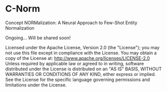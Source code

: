 # C-Norm
Concept NORMalization: A Neural Approach to Few-Shot Entity Normalization

Ongoing...
Will be shared soon!

Licensed under the Apache License, Version 2.0 (the "License"); you may not use this file except in compliance with the License.
You may obtain a copy of the License at: http://www.apache.org/licenses/LICENSE-2.0
Unless required by applicable law or agreed to in writing, software distributed under the License is distributed on an "AS IS" BASIS, WITHOUT WARRANTIES OR CONDITIONS OF ANY KIND, either express or implied.
See the License for the specific language governing permissions and limitations under the License.
